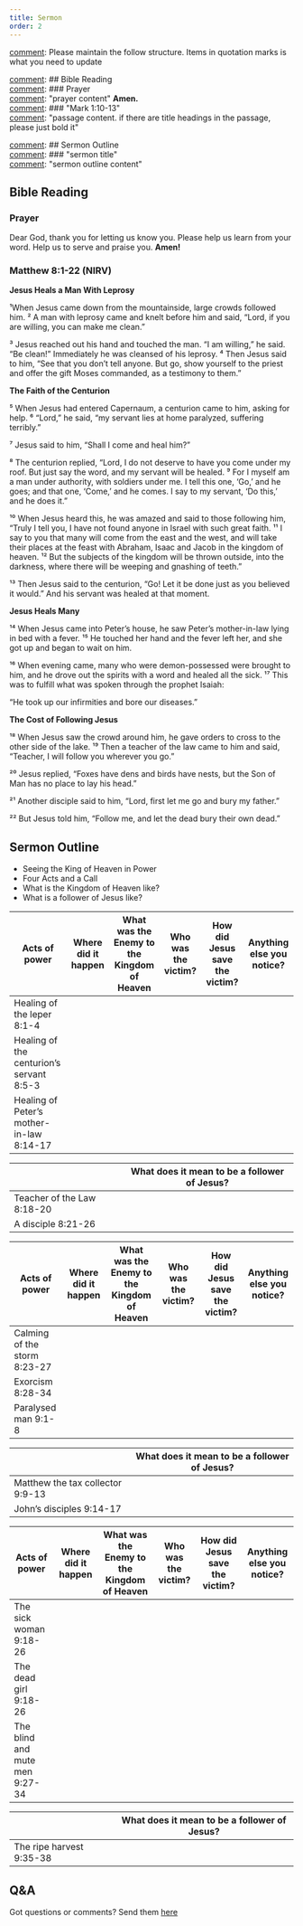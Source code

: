 ```yaml
---
title: Sermon 
order: 2
---
```


[comment]: Please maintain the follow structure. Items in quotation marks is what you need to update

[comment]: ## Bible Reading  
[comment]: ### Prayer  
[comment]: "prayer content"  **Amen.**  
[comment]:  ### "Mark 1:10-13"  
[comment]: "passage content. if there are title headings in the passage, please just bold it"  

[comment]: ## Sermon Outline  
[comment]: ### "sermon title"  
[comment]: "sermon outline content"  

[comment]: ------------------------------------------------------------------------------------
## Bible Reading
### Prayer
Dear God, thank you for letting us know you. Please help us learn from your word. Help us to serve and praise you. **Amen!**

### Matthew 8:1-22 (NIRV)

**Jesus Heals a Man With Leprosy**

¹When Jesus came down from the mountainside, large crowds followed him. ² A man with leprosy came and knelt before him and said, “Lord, if you are willing, you can make me clean.”

³ Jesus reached out his hand and touched the man. “I am willing,” he said. “Be clean!” Immediately he was cleansed of his leprosy. ⁴ Then Jesus said to him, “See that you don’t tell anyone. But go, show yourself to the priest and offer the gift Moses commanded, as a testimony to them.”

**The Faith of the Centurion**

⁵ When Jesus had entered Capernaum, a centurion came to him, asking for help. ⁶ “Lord,” he said, “my servant lies at home paralyzed, suffering terribly.”

⁷ Jesus said to him, “Shall I come and heal him?”

⁸ The centurion replied, “Lord, I do not deserve to have you come under my roof. But just say the word, and my servant will be healed. ⁹ For I myself am a man under authority, with soldiers under me. I tell this one, ‘Go,’ and he goes; and that one, ‘Come,’ and he comes. I say to my servant, ‘Do this,’ and he does it.”

¹⁰ When Jesus heard this, he was amazed and said to those following him, “Truly I tell you, I have not found anyone in Israel with such great faith. ¹¹ I say to you that many will come from the east and the west, and will take their places at the feast with Abraham, Isaac and Jacob in the kingdom of heaven. ¹² But the subjects of the kingdom will be thrown outside, into the darkness, where there will be weeping and gnashing of teeth.”

¹³ Then Jesus said to the centurion, “Go! Let it be done just as you believed it would.” And his servant was healed at that moment.

**Jesus Heals Many**

¹⁴ When Jesus came into Peter’s house, he saw Peter’s mother-in-law lying in bed with a fever. ¹⁵ He touched her hand and the fever left her, and she got up and began to wait on him.

¹⁶ When evening came, many who were demon-possessed were brought to him, and he drove out the spirits with a word and healed all the sick. ¹⁷ This was to fulfill what was spoken through the prophet Isaiah:

“He took up our infirmities
    and bore our diseases.”

**The Cost of Following Jesus**

¹⁸ When Jesus saw the crowd around him, he gave orders to cross to the other side of the lake. ¹⁹ Then a teacher of the law came to him and said, “Teacher, I will follow you wherever you go.”

²⁰ Jesus replied, “Foxes have dens and birds have nests, but the Son of Man has no place to lay his head.”

²¹ Another disciple said to him, “Lord, first let me go and bury my father.”

²² But Jesus told him, “Follow me, and let the dead bury their own dead.”



## Sermon Outline
- Seeing the King of Heaven in Power
- Four Acts and a Call
- What is the Kingdom of Heaven like?
- What is a follower of Jesus like? 

| Acts of power | Where did it happen | What was the Enemy to the Kingdom of Heaven | Who was the victim? | How did Jesus save the victim?| Anything else you notice? |
| ----------- | ----------- | ----------- | ----------- | -----------| -----------|
| Healing of the leper 8:1-4 ||||||
| Healing of the centurion’s servant 8:5-3 ||||||
| Healing of Peter’s mother-in-law 8:14-17 ||||||

| | What does it mean to be a follower of Jesus? |
| ----------- | ----------- |
| Teacher of the Law 8:18-20 ||
| A disciple 8:21-26 ||

| Acts of power | Where did it happen | What was the Enemy to the Kingdom of Heaven |Who was the victim? | How did Jesus save the victim? | Anything else you notice? |
| ----------- | ----------- | ----------- | ----------- | -----------| -----------|
| Calming of the storm 8:23-27 |||||
| Exorcism 8:28-34 |||||
| Paralysed man 9:1-8 |||||

| | What does it mean to be a follower of Jesus? |
| ----------- | ----------- |
| Matthew the tax collector 9:9-13 ||
| John’s disciples 9:14-17 ||

| Acts of power | Where did it happen | What was the Enemy to the Kingdom of Heaven |Who was the victim? | How did Jesus save the victim? | Anything else you notice? |
| ----------- | ----------- | ----------- | ----------- | -----------| -----------|
| The sick woman 9:18-26 |||||
| The dead girl 9:18-26 |||||
| The blind and mute men 9:27-34 |||||

| | What does it mean to be a follower of Jesus? |
| ----------- | ----------- |
| The ripe harvest 9:35-38 ||


## Q&A
Got questions or comments? Send them [here](https://tinyurl.com/SGHACQuestionsAnswers)
